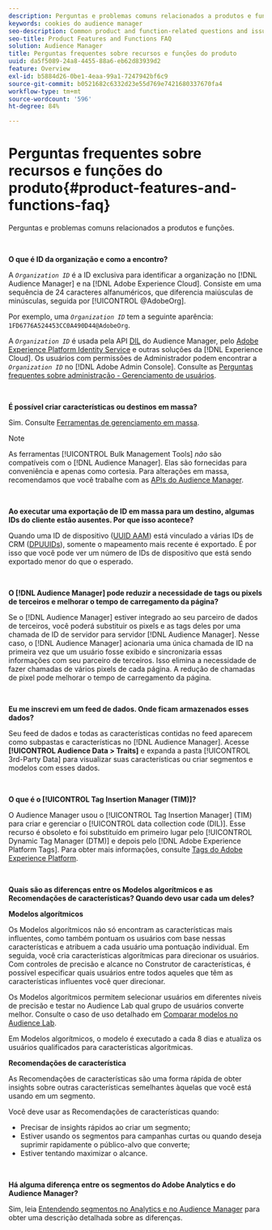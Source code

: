 ```yaml
---
description: Perguntas e problemas comuns relacionados a produtos e funções.
keywords: cookies do audience manager
seo-description: Common product and function-related questions and issues.
seo-title: Product Features and Functions FAQ
solution: Audience Manager
title: Perguntas frequentes sobre recursos e funções do produto
uuid: da5f5089-24a8-4455-88a6-eb62d83939d2
feature: Overview
exl-id: b5884d26-0be1-4eaa-99a1-7247942bf6c9
source-git-commit: b0521682c6332d23e55d769e7421680337670fa4
workflow-type: tm+mt
source-wordcount: '596'
ht-degree: 84%

---
```


# Perguntas frequentes sobre recursos e funções do produto{#product-features-and-functions-faq}

Perguntas e problemas comuns relacionados a produtos e funções.

 

<!-- 

faq_features_functions.xml

 -->

**O que é ID da organização e como a encontro?**

A *`Organization ID`* é a ID exclusiva para identificar a organização no [!DNL Audience Manager] e na [!DNL Adobe Experience Cloud]. Consiste em uma sequência de 24 caracteres alfanuméricos, que diferencia maiúsculas de minúsculas, seguida por [!UICONTROL @AdobeOrg].

Por exemplo, uma *`Organization ID`* tem a seguinte aparência: `1FD6776A524453CC0A490D44@AdobeOrg`.

A *`Organization ID`* é usada pela API [DIL](../dil/dil-overview.md) do Audience Manager, pelo [Adobe Experience Platform Identity Service](https://experienceleague.adobe.com/docs/id-service/using/home.html) e outras soluções da [!DNL Experience Cloud]. Os usuários com permissões de Administrador podem encontrar a *`Organization ID`* no [!DNL Adobe Admin Console]. Consulte as [Perguntas frequentes sobre administração - Gerenciamento de usuários](https://experienceleague.adobe.com/docs/core-services/interface/manage-users-and-products/admin-getting-started.html).

 

**É possível criar características ou destinos em massa?**

Sim. Consulte [Ferramentas de gerenciamento em massa](../reference/bulk-management-tools/bulk-management-intro.md).

>[!NOTE]
>
>As ferramentas [!UICONTROL Bulk Management Tools] *não* são compatíveis com o [!DNL Audience Manager]. Elas são fornecidas para conveniência e apenas como cortesia. Para alterações em massa, recomendamos que você trabalhe com as [APIs do Audience Manager](../api/api.md).

 

**Ao executar uma exportação de ID em massa para um destino, algumas IDs do cliente estão ausentes. Por que isso acontece?**

Quando uma ID de dispositivo ([UUID AAM](../reference/ids-in-aam.md)) está vinculado a várias IDs de CRM ([DPUUIDs](../reference/ids-in-aam.md)), somente o mapeamento mais recente é exportado. É por isso que você pode ver um número de IDs de dispositivo que está sendo exportado menor do que o esperado.

 

**O [!DNL Audience Manager] pode reduzir a necessidade de tags ou pixels de terceiros e melhorar o tempo de carregamento da página?**

Se o [!DNL Audience Manager] estiver integrado ao seu parceiro de dados de terceiros, você poderá substituir os pixels e as tags deles por uma chamada de ID de servidor para servidor [!DNL Audience Manager]. Nesse caso, o [!DNL Audience Manager] acionaria uma única chamada de ID na primeira vez que um usuário fosse exibido e sincronizaria essas informações com seu parceiro de terceiros. Isso elimina a necessidade de fazer chamadas de vários pixels de cada página. A redução de chamadas de pixel pode melhorar o tempo de carregamento da página.

 

**Eu me inscrevi em um feed de dados. Onde ficam armazenados esses dados?**

Seu feed de dados e todas as características contidas no feed aparecem como subpastas e características no [!DNL Audience Manager]. Acesse **[!UICONTROL Audience Data > Traits]** e expanda a pasta [!UICONTROL 3rd-Party Data] para visualizar suas características ou criar segmentos e modelos com esses dados.

 

**O que é o [!UICONTROL Tag Insertion Manager (TIM)]?**

O Audience Manager usou o [!UICONTROL Tag Insertion Manager] (TIM) para criar e gerenciar o [!UICONTROL data collection code (DIL)]. Esse recurso é obsoleto e foi substituído em primeiro lugar pelo [!UICONTROL Dynamic Tag Manager (DTM)] e depois pelo [!DNL Adobe Experience Platform Tags]. Para obter mais informações, consulte [Tags do Adobe Experience Platform](https://experienceleague.adobe.com/docs/experience-platform/tags/home.html).

 

**Quais são as diferenças entre os Modelos algorítmicos e as Recomendações de características? Quando devo usar cada um deles?**

**Modelos algorítmicos**

Os Modelos algorítmicos não só encontram as características mais influentes, como também pontuam os usuários com base nessas características e atribuem a cada usuário uma pontuação individual. Em seguida, você cria características algorítmicas para direcionar os usuários. Com controles de precisão e alcance no Construtor de características, é possível especificar quais usuários entre todos aqueles que têm as características influentes você quer direcionar.

Os Modelos algorítmicos permitem selecionar usuários em diferentes níveis de precisão e testar no Audience Lab qual grupo de usuários converte melhor. Consulte o caso de uso detalhado em [Comparar modelos no Audience Lab](../features/audience-lab/audience-lab-use-cases.md#compare-models).

Em Modelos algorítmicos, o modelo é executado a cada 8 dias e atualiza os usuários qualificados para características algorítmicas.

**Recomendações de característica**

As Recomendações de características são uma forma rápida de obter insights sobre outras características semelhantes àquelas que você está usando em um segmento.

Você deve usar as Recomendações de características quando:

* Precisar de insights rápidos ao criar um segmento;
* Estiver usando os segmentos para campanhas curtas ou quando deseja suprimir rapidamente o público-alvo que converte;
* Estiver tentando maximizar o alcance.

 

**Há alguma diferença entre os segmentos do Adobe Analytics e do Audience Manager?**

Sim, leia [Entendendo segmentos no Analytics e no Audience Manager](https://experienceleague.adobe.com/docs/analytics/integration/audience-analytics/audience-analytics-workflow/aam-analytics-segments.html) para obter uma descrição detalhada sobre as diferenças.

